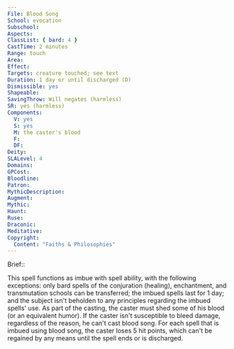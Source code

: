 ```yaml
---
File: Blood Song
School: evocation
Subschool: 
Aspects: 
ClassList: { bard: 4 }
CastTime: 2 minutes
Range: touch
Area: 
Effect: 
Targets: creature touched; see text
Duration: 1 day or until discharged (D)
Dismissible: yes
Shapeable: 
SavingThrow: Will negates (harmless)
SR: yes (harmless)
Components:
  V: yes
  S: yes
  M: the caster's blood
  F: 
  DF: 
Deity: 
SLALevel: 4
Domains: 
GPCost: 
Bloodline: 
Patron: 
MythicDescription: 
Augment: 
Mythic: 
Haunt: 
Ruse: 
Draconic: 
Meditative: 
Copyright:
  Content: "Faiths & Philosophies"
---
```

Brief:: 

This spell functions as imbue with spell ability, with the following exceptions: only bard spells of the conjuration (healing), enchantment, and transmutation schools can be transferred; the imbued spells last for 1 day; and the subject isn't beholden to any principles regarding the imbued spells' use.  As part of the casting, the caster must shed some of his blood (or an equivalent humor). If the caster isn't susceptible to bleed damage, regardless of the reason, he can't cast blood song. For each spell that is imbued using blood song, the caster loses 5 hit points, which can't be regained by any means until the spell ends or is discharged.
